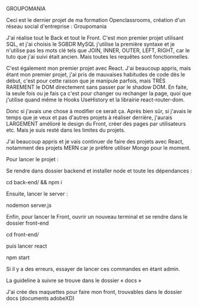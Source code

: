 GROUPOMANIA

Ceci est le dernier projet de ma formation Openclassrooms, création d'un réseau social d'entreprise : Groupomania

J'ai réalise tout le Back et tout le Front. C'est mon premier projet utilisant SQL, et j'ai choisis le SGBDR MySQL j'utilise la première syntaxe et je n'utilise pas les mots clé tels que JOIN, INNER, OUTER, LEFT, RIGHT, car le tuto que j'ai suivi était ancien. Mais toutes les requêtes sont fonctionnelles.

C'est également mon premier projet avec React. J'ai beaucoup appris, mais étant mon premier projet, j'ai pris de mauvaises habitudes de code dès le début, c'est pour cette raison que je manipule parfois, mais TRÈS RAREMENT le DOM directement sans passer par le shadow DOM. En faite, la seule fois ou je fais ça c'est pour changer ou rechanger la page, quoi que j'utilise quand même le Hooks UseHistory et la librairie react-router-dom.

Donc si j'avais une chose à modifier ce serait ça. Après bien sûr, si j'avais le temps que je veux et pas d'autres projets à réaliser derrière, j'aurais LARGEMENT amélioré le design du Front, créer des pages par utilisateurs etc. Mais je suis resté dans les limites du projets.

J'ai beaucoup appris et je vais continuer de faire des projets avec React, notamment des projets MERN car je préfère utiliser Mongo pour le moment.

Pour lancer le projet :

Se rendre dans dossier backend et installer node et toute les dépendances :

cd back-end/ && npm i

Ensuite, lancer le server :

nodemon server.js

Enfin, pour lancer le Front, ouvrir un nouveau terminal et se rendre dans le dossier front-end

cd front-end/

puis lancer react

npm start

Si il y a des erreurs, essayer de lancer ces commandes en étant admin.

La guideline à suivre se trouve dans le dossier « docs »

J'ai crée des maquettes pour faire mon front, trouvables dans le dossier docs (documents adobeXD)